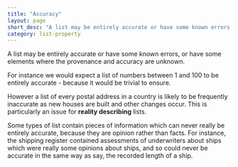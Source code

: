 ```yaml
---
title: "Accuracy"
layout: page
short_desc: "A list may be entirely accurate or have some known errors, or have some elements where the provenance and accuracy are unknown."
category: list-property
---
```


A list may be entirely accurate or have some known errors, or have some elements where the provenance and accuracy are unknown.

For instance we would expect a list of numbers between 1 and 100 to be entirely accurate - because it would be trivial to ensure.

However a list of every postal address in a country is likely to be frequently inaccurate as new houses are built and other changes occur. This is particularly an issue for **reality describing** lists.

Some types of list contain pieces of information which can never really be entirely accurate, because they are opinion rather than facts. For instance, the shipping register contained assessments of underwriters about ships which were really some opinions about ships, and so could never be accurate in the same way as say, the recorded length of a ship.
